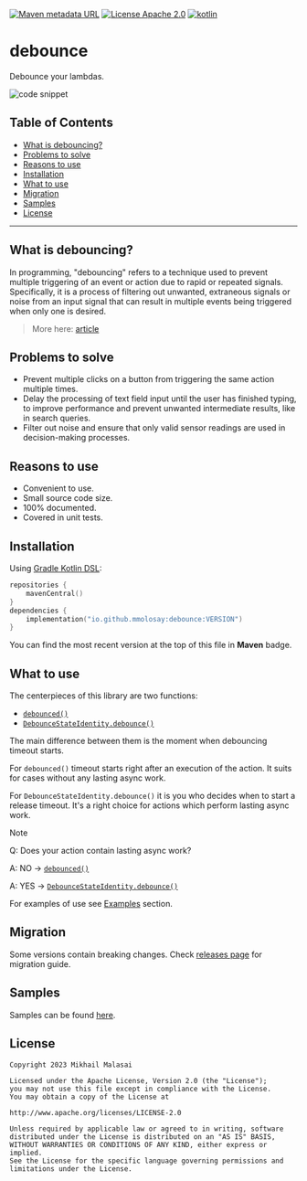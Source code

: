 [![Maven metadata URL](https://img.shields.io/maven-metadata/v?color=blue&metadataUrl=https://s01.oss.sonatype.org/service/local/repo_groups/public/content/io/github/mmolosay/debounce/maven-metadata.xml&style=for-the-badge)](https://search.maven.org/artifact/io.github.mmolosay/debounce)
[![License Apache 2.0](https://img.shields.io/github/license/mmolosay/StringAnnotations.svg?style=for-the-badge&color=orange)](https://opensource.org/licenses/Apache-2.0)
[![kotlin](https://img.shields.io/github/languages/top/mmolosay/StringAnnotations.svg?style=for-the-badge&color=blueviolet)](https://kotlinlang.org/)

# debounce
Debounce your lambdas.

![code snippet](https://user-images.githubusercontent.com/32337243/231155507-d95f3ed1-1f2d-429d-87e5-c6b2ffe21cfc.png)

## Table of Contents

* [What is debouncing?](#what-is-debouncing)
* [Problems to solve](#problems-to-solve)
* [Reasons to use](#reasons-to-use)
* [Installation](#installation)
* [What to use](#what-to-use)
* [Migration](#migration)
* [Samples](#samples)
* [License](#license)

-----

## What is debouncing?

In programming, "debouncing" refers to a technique used to prevent multiple triggering of an event or action due to rapid or repeated signals.
Specifically, it is a process of filtering out unwanted, extraneous signals or noise from an input signal that can result in multiple events being triggered when only one is desired.

> More here: [article](https://www.techtarget.com/whatis/definition/debouncing)

## Problems to solve

* Prevent multiple clicks on a button from triggering the same action multiple times.
* Delay the processing of text field input until the user has finished typing, to improve performance and prevent unwanted intermediate results, like in search queries.
* Filter out noise and ensure that only valid sensor readings are used in decision-making processes.

## Reasons to use

* Convenient to use.
* Small source code size.
* 100% documented.
* Covered in unit tests.

## Installation

Using [Gradle Kotlin DSL](https://docs.gradle.org/current/userguide/kotlin_dsl.html):
```kotlin
repositories {
    mavenCentral()
}
dependencies {
    implementation("io.github.mmolosay:debounce:VERSION")
}
```
You can find the most recent version at the top of this file in __Maven__ badge.

## What to use
The centerpieces of this library are two functions:
 - [`debounced()`](/src/main/kotlin/io/github/mmolosay/debounce/Debounced.kt)
 - [`DebounceStateIdentity.debounce()`](/src/main/kotlin/io/github/mmolosay/debounce/Debounce.kt)

The main difference between them is the moment when debouncing timeout starts.

For `debounced()` timeout starts right after an execution of the action.
It suits for cases without any lasting async work. 

For `DebounceStateIdentity.debounce()` it is you who decides when to start a release timeout.
It's a right choice for actions which perform lasting async work.

> [!NOTE]
> Q: Does your action contain lasting async work?
> 
> A: NO → [`debounced()`](/src/main/kotlin/io/github/mmolosay/debounce/Debounced.kt)
> 
> A: YES → [`DebounceStateIdentity.debounce()`](/src/main/kotlin/io/github/mmolosay/debounce/Debounce.kt)

For examples of use see [Examples](#examples) section.

## Migration

Some versions contain breaking changes.
Check [releases page](https://github.com/mmolosay/debounce/releases) for migration guide.

## Samples

Samples can be found [here](SAMPLES.md).

## License

```text
Copyright 2023 Mikhail Malasai

Licensed under the Apache License, Version 2.0 (the "License");
you may not use this file except in compliance with the License.
You may obtain a copy of the License at

http://www.apache.org/licenses/LICENSE-2.0

Unless required by applicable law or agreed to in writing, software
distributed under the License is distributed on an "AS IS" BASIS,
WITHOUT WARRANTIES OR CONDITIONS OF ANY KIND, either express or implied.
See the License for the specific language governing permissions and
limitations under the License.
```
